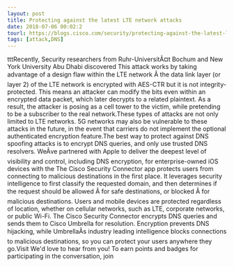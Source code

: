 ```yaml
---
layout: post
title: Protecting against the latest LTE network attacks
date: 2018-07-06 00:02:2
tourl: https://blogs.cisco.com/security/protecting-against-the-latest-lte-network-attacks
tags: [attack,DNS]
---
```

tttRecently, Security researchers from Ruhr-UniversitĂ¤t Bochum and New York University Abu Dhabi discovered This attack works by taking advantage of a design flaw within the LTE network Â the data link layer (or layer 2) of the LTE network is encrypted with AES-CTR but it is not integrity-protected. This means an attacker can modify the bits even within an encrypted data packet, which later decrypts to a related plaintext. As a result, the attacker is posing as a cell tower to the victim, while pretending to be a subscriber to the real network.These types of attacks are not only limited to LTE networks. 5G networks may also be vulnerable to these attacks in the future, in the event that carriers do not implement the optional authenticated encryption feature.The best way to protect against DNS spoofing attacks is to encrypt DNS queries, and only use trusted DNS resolvers. WeÂve partnered with Apple to deliver the deepest level of visibility and control, including DNS encryption, for enterprise-owned iOS devices with the The Cisco Security Connector app protects users from connecting to malicious destinations in the first place. It leverages security intelligence to first classify the requested domain, and then determines if the request should be allowed Â for safe destinations, or blocked Â for malicious destinations. Users and mobile devices are protected regardless of location, whether on cellular networks, such as LTE, corporate networks, or public Wi-Fi. The Cisco Security Connector encrypts DNS queries and sends them to Cisco Umbrella for resolution. Encryption prevents DNS hijacking, while UmbrellaÂs industry leading intelligence blocks connections to malicious destinations, so you can protect your users anywhere they go.Visit We'd love to hear from you! To earn points and badges for participating in the conversation, join 